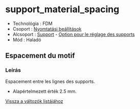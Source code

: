 # support\_material\_spacing

* Technológia : FDM
* Csoport : [Nyomtatási beállítások](../../../konfig/print_settings)
* Alcsoport : [Support](../../beallitasok/print_settings.md#support) - [Option pour le réglage des supports](../../beallitasok/print_settings.md#option-pour-le-réglage-des-supports)
* Mód : Haladó

## Espacement du motif

### Leírás

Espacement entre les lignes des supports.

* Alapértelmezett érték 2.5 mm.

[Vissza a változók listájához](../../variable_list)

